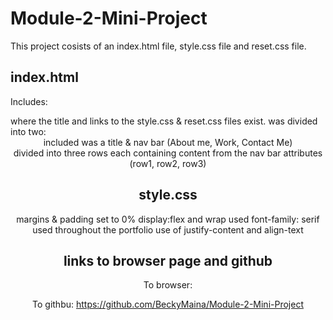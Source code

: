 # Module-2-Mini-Project
This project cosists of an index.html file, style.css file and reset.css file.

## index.html
Includes:

<head>
where the title and links to the style.css & reset.css files exist.

<body> 
was divided into two: 
<header>
included was a title & nav bar  (About me, Work, Contact Me)

<main>
divided into three rows each containing content from the nav bar attributes (row1, row2, row3)

## style.css

margins & padding set to 0%
display:flex and wrap used
font-family: serif used throughout the portfolio
use of justify-content and align-text

## links to browser page and github

To browser: 

To githbu: <link> https://github.com/BeckyMaina/Module-2-Mini-Project</link>


